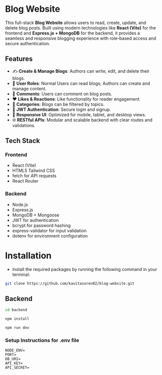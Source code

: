 # **Blog Website**

This full-stack **Blog Website** allows users to read, create, update, and delete blog posts. Built using modern technologies like **React (Vite)** for the frontend and **Express.js + MongoDB** for the backend, it provides a seamless and responsive blogging experience with role-based access and secure authentication.


## **Features**

- ✍️ **Create & Manage Blogs**: Authors can write, edit, and delete their blogs.
- 👤 **User Roles**: Normal Users can read blogs; Authors can create and manage content.
- 💬 **Comments**: Users can comment on blog posts.
- ❤️ **Likes & Reactions**: Like functionality for reader engagement.
- 📂 **Categories**: Blogs can be filtered by topics.
- 🔐 **JWT Authentication**: Secure login and signup.
- 📱 **Responsive UI**: Optimized for mobile, tablet, and desktop views.
- 🌐 **RESTful APIs**: Modular and scalable backend with clear routes and validations.


## **Tech Stack**

### **Frontend**
- React (Vite)
- HTML5 Tailwind CSS
- fetch for API requests
- React Router 

### **Backend**
- Node.js
- Express.js
- MongoDB + Mongoose
- JWT for authentication
- bcrypt for password hashing
- express-validator for input validation
- dotenv for environment configuration


# **Installation**

- Install the required packages by running the following command in your terminal:

```bash
git clone https://github.com/kavitasoren02/blog-website.git
```

## Backend

```bash
cd backend
```

```bash
npm install
```

```bash
npm run dev
```

### **Setup Instructions for .env file**

    NODE_ENV=
    PORT=
    DB_URI=
    API_KEY=
    API_SECRET=
